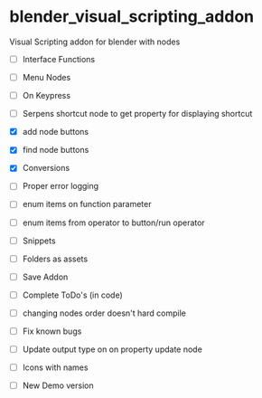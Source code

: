 # blender_visual_scripting_addon
Visual Scripting addon for blender with nodes

- [ ] Interface Functions
- [ ] Menu Nodes

- [ ] On Keypress
- [ ] Serpens shortcut node to get property for displaying shortcut
- [X] add node buttons
- [X] find node buttons
- [X] Conversions
- [ ] Proper error logging
- [ ] enum items on function parameter
- [ ] enum items from operator to button/run operator
- [ ] Snippets
- [ ] Folders as assets
- [ ] Save Addon
- [ ] Complete ToDo's (in code)
- [ ] changing nodes order doesn't hard compile
- [ ] Fix known bugs
- [ ] Update output type on on property update node
- [ ] Icons with names

- [ ] New Demo version